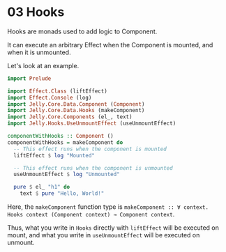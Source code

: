 # 03 Hooks

Hooks are monads used to add logic to Component.

It can execute an arbitrary Effect when the Component is mounted, and when it is unmounted.

Let's look at an example.

```purs
import Prelude

import Effect.Class (liftEffect)
import Effect.Console (log)
import Jelly.Core.Data.Component (Component)
import Jelly.Core.Data.Hooks (makeComponent)
import Jelly.Core.Components (el_, text)
import Jelly.Hooks.UseUnmountEffect (useUnmountEffect)

componentWithHooks :: Component ()
componentWithHooks = makeComponent do
  -- This effect runs when the component is mounted
  liftEffect $ log "Mounted"

  -- This effect runs when the component is unmounted
  useUnmountEffect $ log "Unmounted"

  pure $ el_ "h1" do
    text $ pure "Hello, World!"
```

Here, the `makeComponent` function type is `makeComponent :: ∀ context. Hooks context (Component context) → Component context`.

Thus, what you write in `Hooks` directly with `liftEffect` will be executed on mount, and what you write in `useUnmountEffect` will be executed on unmount.
